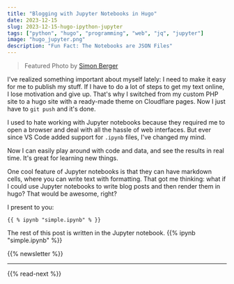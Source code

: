 ```yaml
---
title: "Blogging with Jupyter Notebooks in Hugo"
date: 2023-12-15
slug: 2023-12-15-hugo-ipython-jupyter
tags: ["python", "hugo", "programming", "web", "jq", "jupyter"]
image: "hugo_jupyter.png"
description: "Fun Fact: The Notebooks are JSON Files"
---
```

> Featured Photo by [Simon Berger](https://www.pexels.com/photo/silhouette-of-mountains-1323550/)

I've realized something important about myself lately: I need to make it easy for me to publish my stuff.  If I have to do a lot of steps to get my text online, I lose motivation and give up. That's why I switched from my custom PHP site to a hugo site with a ready-made theme on Cloudflare pages. Now I just have to `git push` and it's done.

I used to hate working with Jupyter notebooks because they required me to open a browser and deal with all the hassle of web interfaces. But ever since VS Code added support for `.ipynb` files, I've changed my mind. 

Now I can easily play around with code and data, and see the results in real time. It's great for learning new things.

One cool feature of Jupyter notebooks is that they can have markdown cells, where you can write text with formatting. That got me thinking: what if I could use Jupyter notebooks to write blog posts and then render them in hugo? That would be awesome, right?

I present to you:
```
{{ % ipynb "simple.ipynb" % }}
```

The rest of this post is written in the Jupyter notebook.
{{% ipynb "simple.ipynb" %}}

{{% newsletter %}}

***
{{% read-next %}}

